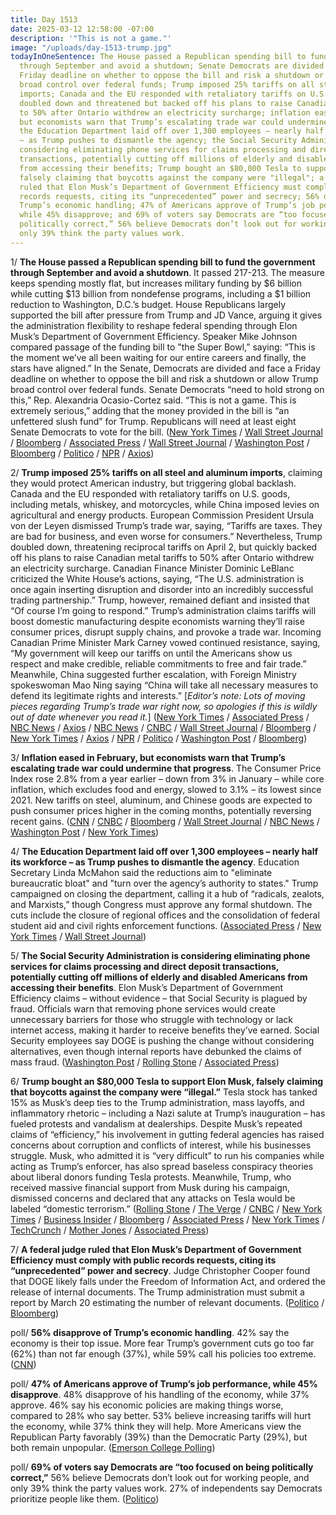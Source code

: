 ```yaml
---
title: Day 1513
date: 2025-03-12 12:58:00 -07:00
description: '"This is not a game."'
image: "/uploads/day-1513-trump.jpg"
todayInOneSentence: The House passed a Republican spending bill to fund the government
  through September and avoid a shutdown; Senate Democrats are divided and face a
  Friday deadline on whether to oppose the bill and risk a shutdown or allow Trump
  broad control over federal funds; Trump imposed 25% tariffs on all steel and aluminum
  imports; Canada and the EU responded with retaliatory tariffs on U.S. goods; Trump
  doubled down and threatened but backed off his plans to raise Canadian metal tariffs
  to 50% after Ontario withdrew an electricity surcharge; inflation eased in February,
  but economists warn that Trump’s escalating trade war could undermine that progress;
  the Education Department laid off over 1,300 employees – nearly half its workforce
  – as Trump pushes to dismantle the agency; the Social Security Administration is
  considering eliminating phone services for claims processing and direct deposit
  transactions, potentially cutting off millions of elderly and disabled Americans
  from accessing their benefits; Trump bought an $80,000 Tesla to support Elon Musk,
  falsely claiming that boycotts against the company were "illegal"; a federal judge
  ruled that Elon Musk’s Department of Government Efficiency must comply with public
  records requests, citing its “unprecedented” power and secrecy; 56% disapprove of
  Trump’s economic handling; 47% of Americans approve of Trump’s job performance,
  while 45% disapprove; and 69% of voters say Democrats are “too focused on being
  politically correct,” 56% believe Democrats don’t look out for working people, and
  only 39% think the party values work.
---
```


1/ **The House passed a Republican spending bill to fund the government through September and avoid a shutdown**. It passed 217-213. The measure keeps spending mostly flat, but increases military funding by $6 billion while cutting $13 billion from nondefense programs, including a $1 billion reduction to Washington, D.C.’s budget. House Republicans largely supported the bill after pressure from Trump and JD Vance, arguing it gives the administration flexibility to reshape federal spending through Elon Musk’s Department of Government Efficiency. Speaker Mike Johnson compared passage of the funding bill to "the Super Bowl,” saying: “This is the moment we’ve all been waiting for our entire careers and finally, the stars have aligned.” In the Senate, Democrats are divided and face a Friday deadline on whether to oppose the bill and risk a shutdown or allow Trump broad control over federal funds. Senate Democrats “need to hold strong on this,” Rep. Alexandria Ocasio-Cortez said. “This is not a game. This is extremely serious,” adding that the money provided in the bill is “an unfettered slush fund” for Trump. Republicans will need at least eight Senate Democrats to vote for the bill. ([New York Times](https://www.nytimes.com/2025/03/11/us/politics/house-stopgap-funding-bill-vote-government-shutdown.html) / [Wall Street Journal](https://www.wsj.com/politics/policy/gop-house-spending-bill-vote-shutdown-a73f7f14) / [Bloomberg](https://www.bloomberg.com/news/articles/2025-03-11/house-gop-passes-stopgap-daring-senate-democrats-on-shutdown) / [Associated Press](https://apnews.com/article/congress-budget-funding-government-shutdown-e027a644af4152377b8cf99f6a91102f) / [Wall Street Journal](https://www.wsj.com/politics/policy/government-shutdown-democrats-funding-deadline-bcb67826) / [Washington Post](https://www.washingtonpost.com/politics/2025/03/12/government-shutdown-democrats-senate/) / [Bloomberg](https://www.bloomberg.com/news/articles/2025-03-12/senate-democrats-wobble-as-republicans-dare-them-on-us-shutdown) / [Politico](https://www.politico.com/live-updates/2025/03/12/congress/senate-democrats-continuing-resolution-00226028) / [NPR](https://www.npr.org/2025/03/11/nx-s1-5324612/house-spending-vote) / [Axios](https://www.axios.com/2025/03/12/senate-democrats-government-shutdown))

2/ **Trump imposed 25% tariffs on all steel and aluminum imports**, claiming they would protect American industry, but triggering global backlash. Canada and the EU responded with retaliatory tariffs on U.S. goods, including metals, whiskey, and motorcycles, while China imposed levies on agricultural and energy products. European Commission President Ursula von der Leyen dismissed Trump’s trade war, saying, “Tariffs are taxes. They are bad for business, and even worse for consumers.” Nevertheless, Trump doubled down, threatening reciprocal tariffs on April 2, but quickly backed off his plans to raise Canadian metal tariffs to 50% after Ontario withdrew an electricity surcharge. Canadian Finance Minister Dominic LeBlanc criticized the White House’s actions, saying, “The U.S. administration is once again inserting disruption and disorder into an incredibly successful trading partnership.” Trump, however, remained defiant and insisted that “Of course I’m going to respond.” Trump’s administration claims tariffs will boost domestic manufacturing despite economists warning they’ll raise consumer prices, disrupt supply chains, and provoke a trade war. Incoming Canadian Prime Minister Mark Carney vowed continued resistance, saying, “My government will keep our tariffs on until the Americans show us respect and make credible, reliable commitments to free and fair trade.” Meanwhile, China suggested further escalation, with Foreign Ministry spokeswoman Mao Ning saying “China will take all necessary measures to defend its legitimate rights and interests.” \[*Editor’s note: Lots of moving pieces regarding Trump’s trade war right now, so apologies if this is wildly out of date whenever you read it.*\] ([New York Times](https://www.nytimes.com/live/2025/03/12/business/trump-tariffs-steel-aluminum) / [Associated Press](https://apnews.com/article/canada-trump-us-tariffs-steel-2517a6a2baf0596cb1a43d3a7d1e7939) / [NBC News](https://www.nbcnews.com/business/economy/canada-retaliatory-tariffs-21-billion-us-goods-trump-tariffs-latest-rcna196012) / [Axios](https://www.axios.com/2025/03/12/trump-tariffs-eu-counter-levies) / [NBC News](https://www.nbcnews.com/business/economy/trump-tariffs-steel-aluminum-levies-imports-europe-china-uk-japan-rcna195810) / [CNBC](https://www.cnbc.com/2025/03/12/trumps-25percent-tariffs-on-steel-and-aluminum-imports-take-effect.html) / [Wall Street Journal](https://www.wsj.com/economy/trade/trump-tariffs-steel-no-exemptions-6ed95f5b) / [Bloomberg](https://www.bloomberg.com/news/articles/2025-03-12/trump-tariffs-on-steel-aluminum-take-effect-with-no-exemptions) / [New York Times](https://www.nytimes.com/2025/03/12/us/politics/trump-tariffs-steel-aluminum.html) / [Axios](https://www.axios.com/2025/03/11/trump-tariffs-canada-steel-aluminum) / [NPR](https://www.npr.org/2025/03/11/nx-s1-5324639/trump-canada-tariffs-aluminum-steel) / [Politico](https://www.politico.com/news/2025/03/11/us-to-double-tariffs-on-canadian-steel-aluminum-00223565) / [Washington Post](https://www.washingtonpost.com/business/2025/03/11/trump-steel-tariffs-canada/) / [Bloomberg](https://www.bloomberg.com/news/articles/2025-03-11/trump-says-he-s-doubling-tariffs-on-canadian-steel-aluminum))

3/ **Inflation eased in February, but economists warn that Trump’s escalating trade war could undermine that progress**. The Consumer Price Index rose 2.8% from a year earlier – down from 3% in January – while  core inflation, which excludes food and energy, slowed to 3.1% – its lowest since 2021. New tariffs on steel, aluminum, and Chinese goods are expected to push consumer prices higher in the coming months, potentially reversing recent gains. ([CNN](https://www.cnn.com/2025/03/12/economy/us-cpi-consumer-inflation-february/index.html) / [CNBC](https://www.cnbc.com/2025/03/12/cpi-inflation-report-february-2025.html) / [Bloomberg](https://www.bloomberg.com/news/articles/2025-03-12/us-inflation-comes-in-lower-than-forecast-offering-some-relief) / [Wall Street Journal](https://www.wsj.com/economy/cpi-inflation-january-2025-interest-rate-83e0a0c4) / [NBC News](https://www.nbcnews.com/business/economy/inflation-report-february-2025-what-to-know-about-economy-right-now-rcna195903) / [Washington Post](https://www.washingtonpost.com/business/2025/03/12/inflation-tariffs-recession-cpi-markets-wall-street/) / [New York Times](https://www.nytimes.com/2025/03/12/business/economy/inflation-cpi-february-economy.html))

4/ **The Education Department laid off over 1,300 employees – nearly half its workforce – as Trump pushes to dismantle the agency**. Education Secretary Linda McMahon said the reductions aim to "eliminate bureaucratic bloat" and "turn over the agency’s authority to states." Trump campaigned on closing the department, calling it a hub of “radicals, zealots, and Marxists,” though Congress must approve any formal shutdown. The cuts include the closure of regional offices and the consolidation of federal student aid and civil rights enforcement functions. ([Associated Press](https://apnews.com/article/education-department-layoffs-job-cuts-linda-mcmahon-ce9f6a8a63972aede0d8fbdf057ab788) / [New York Times](https://www.nytimes.com/2025/03/11/us/politics/trump-education-department-firings.html) / [Wall Street Journal](https://www.wsj.com/politics/policy/education-department-cuts-nearly-half-its-workforce-amid-effort-to-close-the-agency-8742bdd1))

5/ **The Social Security Administration is considering eliminating phone services for claims processing and direct deposit transactions, potentially cutting off millions of elderly and disabled Americans from accessing their benefits**. Elon Musk’s Department of Government Efficiency claims – without evidence – that Social Security is plagued by fraud. Officials warn that removing phone services would create unnecessary barriers for those who struggle with technology or lack internet access, making it harder to receive benefits they’ve earned. Social Security employees say DOGE is pushing the change without considering alternatives, even though internal reports have debunked the claims of mass fraud. ([Washington Post](https://www.washingtonpost.com/politics/2025/03/12/social-security-phone-doge-elderly-disabled/) / [Rolling Stone](https://www.rollingstone.com/politics/politics-news/elon-musk-cuts-social-security-medicaid-medicare-1235293407/) / [Associated Press](https://apnews.com/article/elon-musk-donald-trump-doge-b21b74f56f30012a6450a629e7232a1a))

6/ **Trump bought an $80,000 Tesla to support Elon Musk, falsely claiming that boycotts against the company were “illegal.”** Tesla stock has tanked 15% as Musk’s deep ties to the Trump administration, mass layoffs, and inflammatory rhetoric – including a Nazi salute at Trump’s inauguration – has fueled protests and vandalism at dealerships. Despite Musk’s repeated claims of “efficiency,” his involvement in gutting federal agencies has raised concerns about corruption and conflicts of interest, while his businesses struggle. Musk, who admitted it is “very difficult” to run his companies while acting as Trump’s enforcer, has also spread baseless conspiracy theories about liberal donors funding Tesla protests. Meanwhile, Trump, who received massive financial support from Musk during his campaign, dismissed concerns and declared that any attacks on Tesla would be labeled “domestic terrorism.” ([Rolling Stone](https://www.rollingstone.com/culture/culture-news/musk-tesla-stock-price-plunge-1235292855/) / [The Verge](https://www.theverge.com/news/626851/tesla-takedown-protests-elon-musk) / [CNBC](https://www.theverge.com/news/626851/tesla-takedown-protests-elon-musk) / [New York Times](https://www.nytimes.com/2025/03/10/business/tesla-stock-market-elon-musk.html) / [Business Insider](https://www.nytimes.com/2025/03/10/business/tesla-stock-market-elon-musk.html) / [Bloomberg](https://www.bloomberg.com/news/articles/2025-03-11/trump-says-he-ll-buy-a-tesla-to-support-musk-after-shares-plunge) / [Associated Press](https://apnews.com/article/tesla-stock-musk-trump-evs-sales-b3118cbab69fbfaa3abcceb059ba8c58) / [New York Times](https://www.nytimes.com/2025/03/11/us/politics/trump-elon-musk-tesla.html) / [TechCrunch](https://techcrunch.com/2025/03/10/elon-musk-says-doge-involvement-is-making-it-harder-to-run-his-businesses/) / [Mother Jones](https://techcrunch.com/2025/03/10/elon-musk-says-doge-involvement-is-making-it-harder-to-run-his-businesses/) / [Associated Press](https://apnews.com/article/trump-musk-tesla-9a43c57a0591a4c7ed8d3f1b2c7ef8d9))

7/ **A federal judge ruled that Elon Musk’s Department of Government Efficiency must comply with public records requests, citing its “unprecedented” power and secrecy**. Judge Christopher Cooper found that DOGE likely falls under the Freedom of Information Act, and ordered the release of internal documents. The Trump administration must submit a report by March 20 estimating the number of relevant documents. ([Politico](https://www.politico.com/news/2025/03/10/judge-orders-doge-record-release-00223151) / [Bloomberg](https://www.bloomberg.com/news/articles/2025-03-11/musk-s-doge-must-comply-with-public-records-requests-judge-says))

poll/ **56% disapprove of Trump’s economic handling**. 42% say the economy is their top issue. More fear Trump’s government cuts go too far (62%) than not far enough (37%), while 59% call his policies too extreme. ([CNN](https://www.cnn.com/2025/03/12/politics/cnn-poll-trump-economy/))

poll/ **47% of Americans approve of Trump’s job performance, while 45% disapprove**. 48% disapprove of his handling of the economy, while 37% approve. 46% say his economic policies are making things worse, compared to 28% who say better. 53% believe increasing tariffs will hurt the economy, while 37% think they will help. More Americans view the Republican Party favorably (39%) than the Democratic Party (29%), but both remain unpopular. ([Emerson College Polling](https://emersoncollegepolling.com/national-poll-at-50-days-trumps-honeymoon-fades-as-economy-becomes-key-vulnerability/))

poll/ **69% of voters say Democrats are “too focused on being politically correct,”** 56% believe Democrats don’t look out for working people, and only 39% think the party values work. 27% of independents say Democrats prioritize people like them. ([Politico](https://www.politico.com/news/2025/03/11/poll-democrats-jobs-economy-00222988))